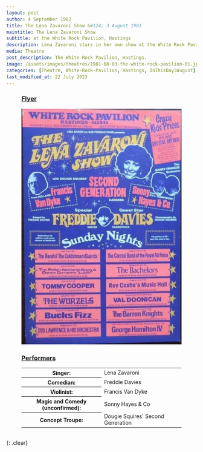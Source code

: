 ```yaml
---
layout: post
author: 4 September 1982
title: The Lena Zavaroni Show &#124; 3 August 1981
maintitle: The Lena Zavaroni Show
subtitle: at the White Rock Pavilion, Hastings
description: Lena Zavaroni stars in her own show at the White Rock Pavilion, Hastings.
media: Theatre
post_description: The White Rock Pavilion, Hastings.
image: /assets/images/theatres/1981-08-03-the-white-rock-pavilion-01.jpg
categories: [Theatre, White-Rock-Pavilion, Hastings, OnThisDay3August]
last_modified_at: 22 July 2023
---
```


<figure class="fig1">
<h3 id="flyer"><a href="#flyer">Flyer</a></h3>
<a href="/assets/images/theatres/1981-08-03-the-white-rock-pavilion-01.jpg"><img src="/assets/images/theatres/1981-08-03-the-white-rock-pavilion-01.jpg" class="full-width zoom-in" /></a>
</figure>

<figure class="fig2">
<figcaption>
<h3 id="performers"><a href="#performers">Performers</a></h3>
</figcaption>
<table>
<tr><th style="width:50%;">Singer:</th><td style="width:50%;">Lena Zavaroni</td></tr>
<tr><th>Comedian:</th><td>Freddie Davies</td></tr>
<tr><th>Violinist:</th><td>Francis Van Dyke</td></tr>
<tr><th>Magic and Comedy (unconfirmed):</th><td>Sonny Hayes & Co</td></tr>
<tr><th>Concept Troupe:</th><td>Dougie Squires' Second Generation</td></tr>
</table>
</figure>

<br />{: .clear}

